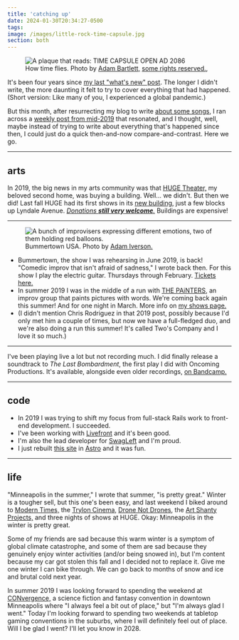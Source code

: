 ```yaml
---
title: 'catching up'
date: 2024-01-30T20:34:27-0500
tags:
image: /images/little-rock-time-capsule.jpg
section: both
---
```


<figure>
  <img
    src="/images/little-rock-time-capsule.jpg"
    alt="A plaque that reads: TIME CAPSULE OPEN AD 2086"
  />
  <figcaption>
    How time flies. Photo by 
    <a href="https://www.flickr.com/photos/51103012@N00/2382043384">Adam Bartlett,</a>
    <a href="https://creativecommons.org/licenses/by-sa/2.0/">some rights reserved.</a>,
  </figcaption>
</figure>

It's been four years since [my last "what's new" post][2019-in-me]. The longer I didn't write,
the more daunting it felt to try to cover everything that had happened. (Short version:
Like many of you, I experienced a global pandemic.)

But this month, after resurrecting my blog to write [about some songs][2023-songs],
I ran across a [weekly post from mid-2019][2019-then] that resonated, and I thought, well, maybe
instead of trying to write about everything that's happened since then, I could just
do a quick then-and-now compare-and-contrast. Here we go.

[2019-in-me]: /arts/words/the-year-in-me
[2023-songs]: /arts/words/more-songs-i-heard/
[2019-then]: /arts/words/the-week-in-me-6/

---

## arts

In 2019, the big news in my arts community was that [HUGE Theater,][huge] my
beloved second home, was buying a building. Well... we didn't. But then we did!
Last fall HUGE had its first shows in its [new building,][new-huge]
just a few blocks up Lyndale Avenue. [_Donations **still very welcome**._][give-huge]
Buildings are expensive!

[huge]: https://www.hugetheater.com/
[new-huge]: https://www.startribune.com/huge-improv-theater-buys-building-minneapolis-art-materials-nonprofit-arts/600305609/
[give-huge]: https://www.hugetheater.com/donate

---

<figure>
  <img
    src="/images/bummertown-2019.jpg"
    alt="A bunch of improvisers expressing different emotions, two of them holding red balloons."
  />
  <figcaption>Bummertown USA. Photo by <a href="http://www.adamiversonphotography.com">Adam Iverson.</a></figcaption>
</figure>

- Bummertown, the show I was rehearsing in June 2019, is back! "Comedic
  improv that isn't afraid of sadness," I wrote back then. For this show
  I play the electric guitar. Thursdays through February.
  [Tickets here.][bummertown-tix]
- In summer 2019 I was in the middle of a run with [THE PAiNTERS][painters],
  an improv group that paints pictures with words. We're coming back again this
  summer! And for one night in March. More info on [my shows page.](/arts/shows/)
- (I didn't mention Chris Rodriguez in that 2019 post, possibly because I'd only
  met him a couple of times, but now we have a full-fledged duo, and we're also
  doing a run this summer! It's called Two's Company and I love it so much.)

[bummertown-tix]: https://www.hugetheater.com/shows/thursday-thursday-bummertown-five-after-now
[painters]: https://www.facebook.com/ThePaintersImprov

---

I've been playing live a lot but not recording much. I did finally release a soundtrack
to <cite>The Last Bombardment</cite>, the first play I did with Oncoming Productions.
It's available, alongside even older recordings, [on Bandcamp.][zonky-flay-bandcamp]

[zonky-flay-bandcamp]: https://zonkyflay.bandcamp.com/album/the-last-bombardment

---

## code

- In 2019 I was trying to shift my focus from full-stack Rails
  work to front-end development. I succeeded.
- I've been working with [Livefront][] and it's been good.
- I'm also the lead developer for [SwagLeft][] and I'm proud.
- I just rebuilt [this site](/) in [Astro] and it was fun.

[Livefront]: https://livefront.com/
[SwagLeft]: https://www.swagleft.com/
[Astro]: https://astro.build/

---

## life

"Minneapolis in the summer," I wrote that summer, "is pretty great."
Winter is a tougher sell, but this one's been easy, and last weekend
I biked around to [Modern Times,][modern-times] the [Trylon Cinema,][trylon]
[Drone Not Drones,][drones] the [Art Shanty Projects,][shanties]
and three nights of shows at HUGE. Okay: Minneapolis in the winter
is pretty great.

Some of my friends are sad because this warm winter is a symptom of
global climate catastrophe, and some of them are sad because they
genuinely enjoy winter activities (and/or being snowed in), but I'm
content because my car got stolen this fall and I decided not to replace it.
Give me one winter I can bike through. We can go back to months of snow and
ice and brutal cold next year.

In summer 2019 I was looking forward to spending the weekend at
[CONvergence,][convergence] a science fiction and fantasy convention in
downtown Minneapolis where "I always feel a bit out of place," but
"I'm always glad I went." Today I'm looking forward to spending two
weekends at tabletop gaming conventions in the suburbs, where I will
definitely feel out of place. Will I be glad I went? I'll let you know
in 2028.

[modern-times]: https://moderntimesmpls.square.site/
[trylon]: https://www.trylon.org/
[drones]: http://dronenotdrones.com/
[shanties]: https://artshantyprojects.org/
[convergence]: https://www.convergence-con.org
